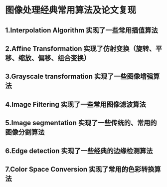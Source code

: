 # 图像处理经典常用算法及论文复现 
## 1.Interpolation Algorithm 实现了一些常用插值算法
## 2.Affine Transformation 实现了仿射变换（旋转、平移、缩放、偏移、组合变换）
## 3.Grayscale transformation 实现了一些图像增强算法
## 4.Image Filtering 实现了一些常用图像滤波算法
## 5.Image segmentation 实现了一些传统的、常用的图像分割算法
## 6.Edge detection 实现了一些经典的边缘检测算法
## 7.Color Space Conversion 实现了常用的色彩转换算法
